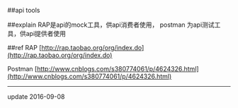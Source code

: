 ##api tools

##explain
	RAP是api的mock工具，供api消费者使用，
    postman 为api测试工具，供api提供者使用
    

    
##ref
RAP  [http://rap.taobao.org/org/index.do](http://rap.taobao.org/org/index.do)

Postman  [http://www.cnblogs.com/s380774061/p/4624326.html](http://www.cnblogs.com/s380774061/p/4624326.html)


* * *
update 2016-09-08
